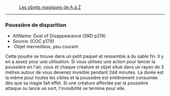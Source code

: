 ﻿---
!MagicItem
Type: Objet merveilleux
Rarity: peu courant
Id: magicitems_az_hd.md#poussière-de-disparition
ParentLink: magicitems_az_hd.md#les-objets-magiques-de-a-à-z
Name: Poussière de disparition
ParentName: Les objets magiques de A à Z
NameLevel: 3
AltName: Dust of Disappearance (SRD p219)
Source: (COC p179)
Attributes:
  Name: Poussière de disparition
  Markdown: >+
    ### <!--Name-->Poussière de disparition<!--/Name-->


    - AltName: <!--AltName-->Dust of Disappearance (SRD p219)<!--/AltName-->

    - Source: <!--Source-->(COC p179)<!--/Source-->

    -  <!--Type-->Objet merveilleux<!--/Type-->, <!--Rarity-->peu courant<!--/Rarity-->


    Cette poudre se trouve dans un petit paquet et ressemble à du sable fin. Il y en a assez pour une utilisation. Si vous utilisez une action pour lancer la poussière en l'air, vous et chaque créature et objet situé dans un rayon de 3 mètres autour de vous devenez invisible pendant 2d4 minutes. La durée est la même pour toutes les cibles et la poussière est entièrement consumée dès que sa magie fait effet. Si une créature affectée par la poussière attaque ou lance un sort, l'invisibilité se termine pour elle.

  AltName: Dust of Disappearance (SRD p219)
  Source: (COC p179)
  Type: Objet merveilleux
  Rarity: peu courant
AttributesDictionary: >+
  Name: Poussière de disparition

  Markdown: >+

    ### <!--Name-->Poussière de disparition<!--/Name-->





    - AltName: <!--AltName-->Dust of Disappearance (SRD p219)<!--/AltName-->



    - Source: <!--Source-->(COC p179)<!--/Source-->



    -  <!--Type-->Objet merveilleux<!--/Type-->, <!--Rarity-->peu courant<!--/Rarity-->





    Cette poudre se trouve dans un petit paquet et ressemble à du sable fin. Il y en a assez pour une utilisation. Si vous utilisez une action pour lancer la poussière en l'air, vous et chaque créature et objet situé dans un rayon de 3 mètres autour de vous devenez invisible pendant 2d4 minutes. La durée est la même pour toutes les cibles et la poussière est entièrement consumée dès que sa magie fait effet. Si une créature affectée par la poussière attaque ou lance un sort, l'invisibilité se termine pour elle.



  AltName: Dust of Disappearance (SRD p219)

  Source: (COC p179)

  Type: Objet merveilleux

  Rarity: peu courant

---
> [Les objets magiques de A à Z](hd_magicitems_az_les_objets_magiques_de_a_a_z.md)

---

### Poussière de disparition

- AltName: Dust of Disappearance (SRD p219)
- Source: (COC p179)
-  Objet merveilleux, peu courant

Cette poudre se trouve dans un petit paquet et ressemble à du sable fin. Il y en a assez pour une utilisation. Si vous utilisez une action pour lancer la poussière en l'air, vous et chaque créature et objet situé dans un rayon de 3 mètres autour de vous devenez invisible pendant 2d4 minutes. La durée est la même pour toutes les cibles et la poussière est entièrement consumée dès que sa magie fait effet. Si une créature affectée par la poussière attaque ou lance un sort, l'invisibilité se termine pour elle.


